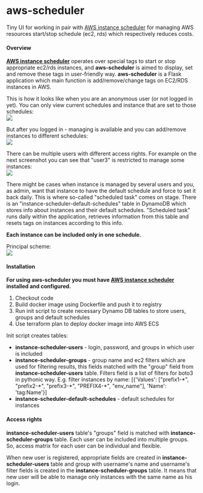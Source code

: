 # aws-scheduler
Tiny UI for working in pair with [AWS instance scheduler](https://docs.aws.amazon.com/solutions/latest/instance-scheduler/welcome.html) for managing AWS resources start/stop schedule (ec2, rds) which respectively reduces costs.

#### Overview
**[AWS instance scheduler](https://docs.aws.amazon.com/solutions/latest/instance-scheduler/welcome.html)** operates over special tags to start or stop appropriate ec2/rds instances, and **aws-scheduler** is aimed to display, set and remove these tags in user-friendly way.
**aws-scheduler** is a Flask application which main function is add/remove/change tags on EC2/RDS instances in AWS.

This is how it looks like when you are an anonymous user (or not logged in yet). You can only view current schedules and instance that are set to those schedules:  
![](https://i.ibb.co/p0yVJyk/1.jpg)

But after you logged in - managing is available and you can add/remove instances to different schedules:  
![](https://i.ibb.co/2MwMQ1Z/3.jpg)

There can be multiple users with different access rights. For example on the next screenshot you can see that "user3" is restricted to manage some instances:   
![](https://i.ibb.co/z7fbp5d/4.jpg)

There might be cases when instance is managed by several users and you, as admin, want that instance to have the default schedule and force to set it back daily.
This is where so-called "scheduled task" comes on stage. 
There is an "instance-scheduler-default-schedules" table in DynamoDB which stores info about instances and their default schedules. 
"Scheduled task" runs daily within the application, retrieves information from this table and resets tags on instances according to this info.  


**Each instance can be included only in one schedule.**

Principal scheme:  
![](https://i.ibb.co/SfLmrxn/aws-scheduler.jpg)

#### Installation
**For using **aws-scheduler** you must have [AWS instance scheduler](https://docs.aws.amazon.com/solutions/latest/instance-scheduler/welcome.html) installed and configured.**
1. Checkout code
2. Build docker image using Dockerfile and push it to registry
3. Run init script to create necessary Dynamo DB tables to store users, groups and default schedules
4. Use terraform plan to deploy docker image into AWS ECS

Init script creates tables:
* **instance-scheduler-users** - login, password, and groups in which user is included
* **instance-scheduler-groups** - group name and ec2 filters which are used for filtering results, this fields matched with the "group" field from **instance-scheduler-users** table. Filters field is a list of filters for boto3 in pythonic way. E.g. filter instances by name: \[{'Values': \["prefix1-\*", "prefix2-\*", "prefix3-\*", "PREFIX4-\*", "env_name"], 'Name': 'tag:Name'}] 
* **instance-scheduler-default-schedules** - default schedules for instances

#### Access rights
**instance-scheduler-users** table's "groups" field is matched with **instance-scheduler-groups** table. Each user can be included into multiple groups. So, access matrix for each user can be individual and flexible.

When new user is registered, appropriate fields are created in **instance-scheduler-users** table and group with username's name and username's filter fields is created in the **instance-scheduler-groups** table. It means that new user will be able to manage only instances with the same name as his login.    
 